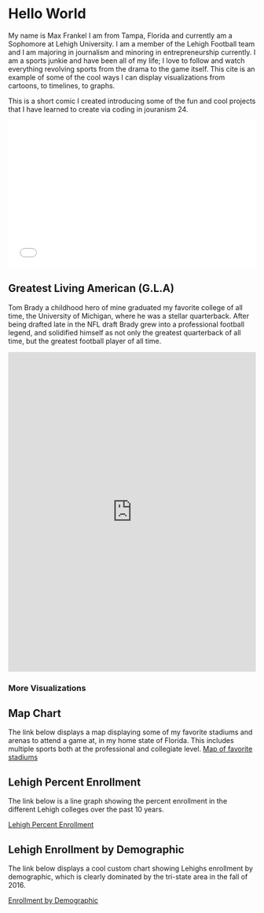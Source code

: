 <h1>Hello World</h1>
<p1>My name is Max Frankel I am from Tampa, Florida and currently am a Sophomore at Lehigh University. I am a member of the Lehigh Football team and I am majoring in journalism and minoring in entrepreneurship currently. I am a sports junkie and have been all of my life; I love to follow and watch everything revolving sports from the drama to the game itself. This cite is an example of some of the cool ways I can display visualizations from cartoons, to timelines, to graphs. </p1>


<p1> This is a short comic I created introducing some of the fun and cool projects that I have learned to create via coding in jouranism 24.</p1>
  
<iframe src="//www.pixton.com/embed/vzdaextt" frameborder="0" width="100%" height="300" allowfullscreen></iframe>
<br>  
<h2>Greatest Living American (G.L.A)</h2>
  
<p2>Tom Brady a childhood hero of mine graduated my favorite college of all time, the University of Michigan, where he was a stellar quarterback. After being drafted late in the NFL draft Brady grew into a professional football legend, and solidified himself as not only the greatest quarterback of all time, but the greatest football player of all time. </p2>

<iframe src='https://cdn.knightlab.com/libs/timeline3/latest/embed/index.html?source=1_MkmGi5TZvgFHLK4OnHlc7Rd0vaLiE9pCVQDLiznJu8&font=Default&lang=en&initial_zoom=2&height=650' width='100%' height='650' webkitallowfullscreen mozallowfullscreen allowfullscreen frameborder='0'></iframe>
 
 <br>
 
 <h3>More Visualizations</h3>
 
<h2>Map Chart</h2>
 
The link below displays a map displaying some of my favorite stadiums and arenas to attend a game at, in my home state of Florida. This includes multiple sports both at the professional and collegiate level.
[Map of favorite stadiums](https://maxfrankel44.github.io/Maps123.html)

<h2>Lehigh Percent Enrollment</h2>

<p4>The link below is a line graph showing the percent enrollment in the different Lehigh colleges over the past 10 years.</p4>
 
[Lehigh Percent Enrollment](https://maxfrankel44.github.io/PercentEnrollment2016.html)
 
<h2> Lehigh Enrollment by Demographic</h2>
<p5>The link below displays a cool custom chart showing Lehighs enrollment by demographic, which is clearly dominated by the tri-state area in the fall of 2016.</p5> 
 
[Enrollment by Demographic](https://maxfrankel44.github.io/LehighResidents.html)
